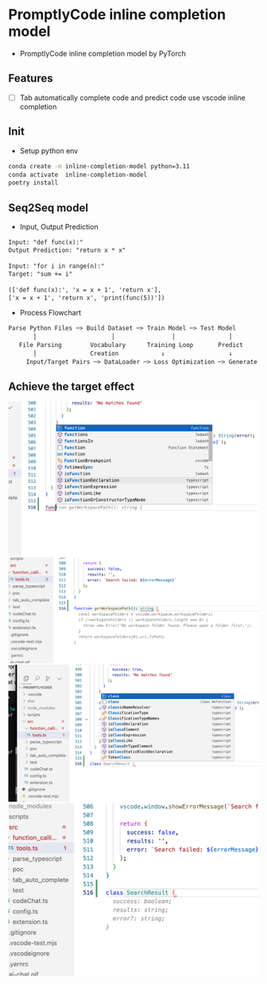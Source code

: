 # PromptlyCode inline completion model
* PromptlyCode inline completion model by PyTorch

## Features

- [ ]  Tab automatically complete code and predict code use vscode inline completion

## Init

* Setup python env
```sh
conda create -n inline-completion-model python=3.11
conda activate  inline-completion-model
poetry install
```

## Seq2Seq model

* Input, Output Prediction

```
Input: "def func(x):"
Output Prediction: "return x * x"

Input: "for i in range(n):"
Target: "sum += i"

(['def func(x):', 'x = x + 1', 'return x'],
['x = x + 1', 'return x', 'print(func(5))'])
```

* Process Flowchart

```txt
Parse Python Files ─> Build Dataset ─> Train Model ─> Test Model
       │                     │                │               │
   File Parsing        Vocabulary      Training Loop       Predict
       │               Creation            ↓                  ↓
     Input/Target Pairs ─> DataLoader ─> Loss Optimization ─> Generate Output

```

## Achieve the target effect
![](./demo/eg1.png)
![](./demo/eg2.png)
![](./demo/eg3.png)
![](./demo/eg4.png)
